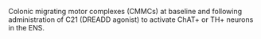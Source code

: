 Colonic migrating motor complexes (CMMCs) at baseline and following administration of C21 (DREADD agonist) to activate ChAT+ or TH+ neurons in the ENS.
